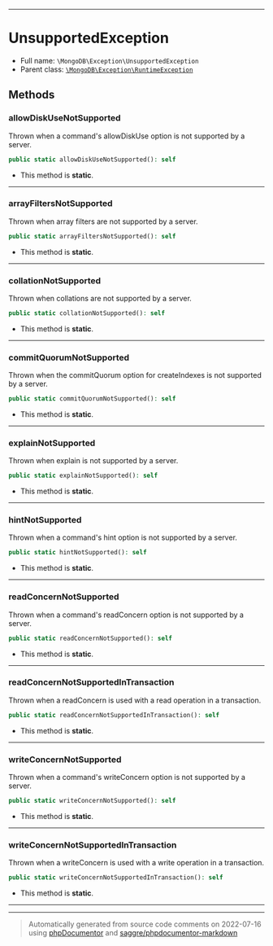 ***

# UnsupportedException





* Full name: `\MongoDB\Exception\UnsupportedException`
* Parent class: [`\MongoDB\Exception\RuntimeException`](./RuntimeException.md)




## Methods


### allowDiskUseNotSupported

Thrown when a command's allowDiskUse option is not supported by a server.

```php
public static allowDiskUseNotSupported(): self
```



* This method is **static**.







***

### arrayFiltersNotSupported

Thrown when array filters are not supported by a server.

```php
public static arrayFiltersNotSupported(): self
```



* This method is **static**.







***

### collationNotSupported

Thrown when collations are not supported by a server.

```php
public static collationNotSupported(): self
```



* This method is **static**.







***

### commitQuorumNotSupported

Thrown when the commitQuorum option for createIndexes is not supported
by a server.

```php
public static commitQuorumNotSupported(): self
```



* This method is **static**.







***

### explainNotSupported

Thrown when explain is not supported by a server.

```php
public static explainNotSupported(): self
```



* This method is **static**.







***

### hintNotSupported

Thrown when a command's hint option is not supported by a server.

```php
public static hintNotSupported(): self
```



* This method is **static**.







***

### readConcernNotSupported

Thrown when a command's readConcern option is not supported by a server.

```php
public static readConcernNotSupported(): self
```



* This method is **static**.







***

### readConcernNotSupportedInTransaction

Thrown when a readConcern is used with a read operation in a transaction.

```php
public static readConcernNotSupportedInTransaction(): self
```



* This method is **static**.







***

### writeConcernNotSupported

Thrown when a command's writeConcern option is not supported by a server.

```php
public static writeConcernNotSupported(): self
```



* This method is **static**.







***

### writeConcernNotSupportedInTransaction

Thrown when a writeConcern is used with a write operation in a transaction.

```php
public static writeConcernNotSupportedInTransaction(): self
```



* This method is **static**.







***


***
> Automatically generated from source code comments on 2022-07-16 using [phpDocumentor](http://www.phpdoc.org/) and [saggre/phpdocumentor-markdown](https://github.com/Saggre/phpDocumentor-markdown)
